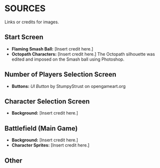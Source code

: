 # SOURCES
Links or credits for images.

## Start Screen
* **Flaming Smash Ball:** [Insert credit here.]
* **Octopath Characters:** [Insert credit here.]
The Octopath silhouette was edited and imposed on the Smash ball using Photoshop.

## Number of Players Selection Screen
* **Buttons:** *UI Button* by StumpyStrust on opengameart.org

## Character Selection Screen
* **Background:** [Insert credit here.]

## Battlefield (Main Game)
* **Background:** [Insert credit here.]
* **Character Sprites:** [Insert credit here.]

## Other